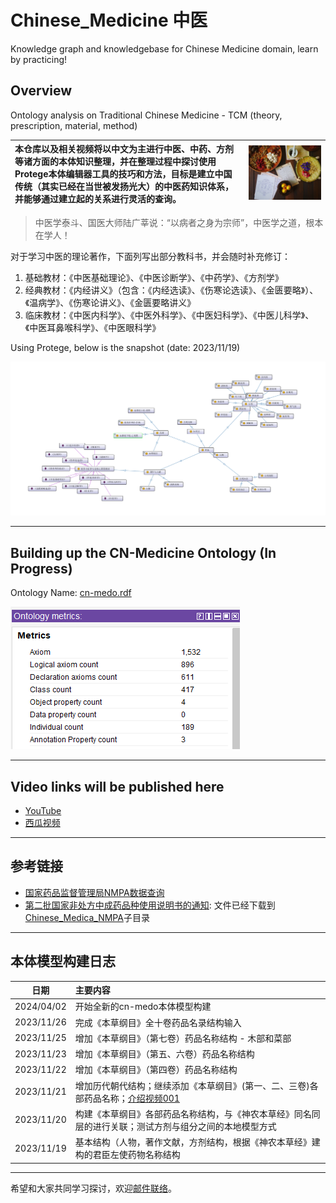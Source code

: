 # Chinese_Medicine 中医

Knowledge graph and knowledgebase for Chinese Medicine domain, learn by practicing!

## Overview

Ontology analysis on Traditional Chinese Medicine - TCM (theory, prescription, material, method)

| 本仓库以及相关视频将以中文为主进行中医、中药、方剂等诸方面的本体知识整理，并在整理过程中探讨使用Protege本体编辑器工具的技巧和方法，目标是建立中国传统（其实已经在当世被发扬光大）的中医药知识体系，并能够通过建立起的关系进行灵活的查询。| <img src="img/Chinese_Med.jpg" alt="coverimage" width="600" /> |
| :-- | --- |


> 中医学泰斗、国医大师陆广莘说：“以病者之身为宗师”，中医学之道，根本在学人！

对于学习中医的理论著作，下面列写出部分教科书，并会随时补充修订：

1. 基础教材：《中医基础理论》、《中医诊断学》、《中药学》、《方剂学》
2. 经典教材：《内经讲义》（包含：《内经选读》、《伤寒论选读》、《金匮要略》）、《温病学》、《伤寒论讲义》、《金匮要略讲义》
3. 临床教材：《中医内科学》、《中医外科学》、《中医妇科学》、《中医儿科学》、《中医耳鼻喉科学》、《中医眼科学》

Using Protege, below is the snapshot (date: 2023/11/19)

![snapshot](/img/cn_med_ontology_export.png)

---

## Building up the CN-Medicine Ontology (In Progress)

Ontology Name: [cn-medo.rdf](cn-medo.rdf)

![metrics of cn-medo](img/cn-medo-metrics.png)

---

## Video links will be published here

- [YouTube](https://www.youtube.com/playlist?list=PL6DEHvciXKeXxvfG6fZzythByHxKzc64G)
- [西瓜视频](https://www.ixigua.com/7303975536609460777?&&id=7303967975441170970)

---

## 参考链接

- [国家药品监督管理局NMPA数据查询](https://www.nmpa.gov.cn/datasearch/home-index.html#category=yp)
- [第二批国家非处方中成药品种使用说明书的通知](https://www.nmpa.gov.cn/wwwroot/zy/zyml.htm): 文件已经下载到[Chinese_Medica_NMPA](/Chinese_Medica_NMPA/)子目录

---

## 本体模型构建日志

| 日期 | 主要内容 |
| --- | :-- |
| 2024/04/02 | 开始全新的cn-medo本体模型构建 |
| 2023/11/26 | 完成《本草纲目》全十卷药品名录结构输入 |
| 2023/11/25 | 增加《本草纲目》（第七卷）药品名称结构 - 木部和菜部 |
| 2023/11/23 | 增加《本草纲目》（第五、六卷）药品名称结构 |
| 2023/11/22 | 增加《本草纲目》（第四卷）药品名称结构 |
| 2023/11/21 | 增加历代朝代结构；继续添加《本草纲目》(第一、二、三卷)各部药品名称；[介绍视频001](https://youtu.be/sqpg4nAkPw0) |
| 2023/11/20 | 构建《本草纲目》各部药品名称结构，与《神农本草经》同名同层的进行关联；测试方剂与组分之间的本地模型方式 |
| 2023/11/19 | 基本结构（人物，著作文献，方剂结构，根据《神农本草经》建构的君臣左使药物名称结构 |

---

希望和大家共同学习探讨，欢迎[邮件联络](mailto:xiaoqizhao@outlook.com)。